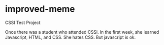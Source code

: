 # improved-meme
CSSI Test Project

Once there was a student who attended CSSI.
In the first week, she learned Javascript, HTML, and CSS.
She hates CSS.
But javascript is ok.
